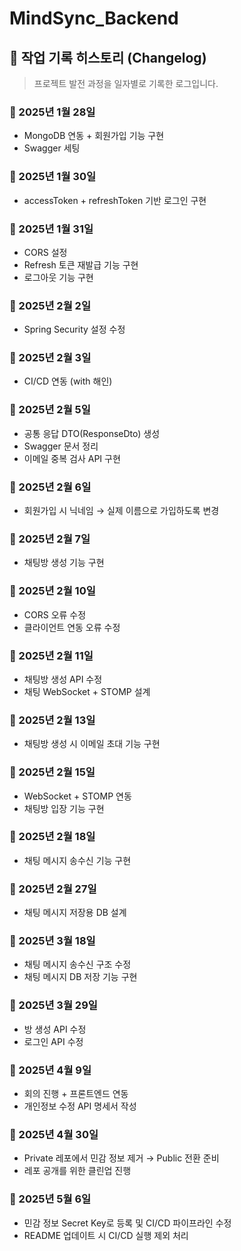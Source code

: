 # MindSync_Backend

## 🧾 작업 기록 히스토리 (Changelog)

> 프로젝트 발전 과정을 일자별로 기록한 로그입니다.

### 📅 2025년 1월 28일
- MongoDB 연동 + 회원가입 기능 구현
- Swagger 세팅

### 📅 2025년 1월 30일
- accessToken + refreshToken 기반 로그인 구현

### 📅 2025년 1월 31일
- CORS 설정
- Refresh 토큰 재발급 기능 구현
- 로그아웃 기능 구현

### 📅 2025년 2월 2일
- Spring Security 설정 수정

### 📅 2025년 2월 3일
- CI/CD 연동 (with 해인)

### 📅 2025년 2월 5일
- 공통 응답 DTO(ResponseDto) 생성
- Swagger 문서 정리
- 이메일 중복 검사 API 구현

### 📅 2025년 2월 6일
- 회원가입 시 닉네임 → 실제 이름으로 가입하도록 변경

### 📅 2025년 2월 7일
- 채팅방 생성 기능 구현

### 📅 2025년 2월 10일
- CORS 오류 수정
- 클라이언트 연동 오류 수정

### 📅 2025년 2월 11일
- 채팅방 생성 API 수정
- 채팅 WebSocket + STOMP 설계

### 📅 2025년 2월 13일
- 채팅방 생성 시 이메일 초대 기능 구현

### 📅 2025년 2월 15일
- WebSocket + STOMP 연동
- 채팅방 입장 기능 구현

### 📅 2025년 2월 18일
- 채팅 메시지 송수신 기능 구현

### 📅 2025년 2월 27일
- 채팅 메시지 저장용 DB 설계

### 📅 2025년 3월 18일
- 채팅 메시지 송수신 구조 수정
- 채팅 메시지 DB 저장 기능 구현

### 📅 2025년 3월 29일
- 방 생성 API 수정
- 로그인 API 수정

### 📅 2025년 4월 9일
- 회의 진행 + 프론트엔드 연동
- 개인정보 수정 API 명세서 작성

### 📅 2025년 4월 30일
- Private 레포에서 민감 정보 제거 → Public 전환 준비
- 레포 공개를 위한 클린업 진행

### 📅 2025년 5월 6일
- 민감 정보 Secret Key로 등록 및 CI/CD 파이프라인 수정
- README 업데이트 시 CI/CD 실행 제외 처리
